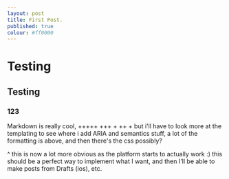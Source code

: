 ```yaml
---
layout: post
title: First Post.
published: true
colour: #ff0000
---
```



# Testing

## Testing

### 123

Markdown is really cool, +++++ +++ + ++ + but i'll have to look more at the templating to see where i add ARIA and semantics stuff, a lot of the formatting is above, and then there's the css possibly?

^ this is now a lot more obvious as the platform starts to actually work :) this should be a perfect way to implement what I want, and then I'll be able to make posts from Drafts (ios), etc.
